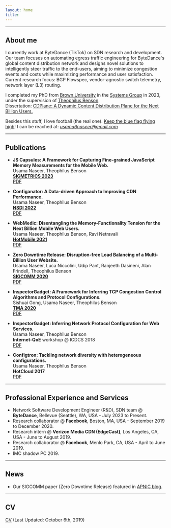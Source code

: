 ```yaml
---
layout: home
title:  
---
```


___
## About me

I currently work at ByteDance (TikTok) on SDN research and development. Our team focuses on automating egress traffic engineering for ByteDance's global content distribution network and designs novel solutions to intelligently steer traffic to the end-users, aiming to minimize congestion events and costs while maximizing performance and user satisfaction.  
Current research focus: BGP Flowspec, vendor-agnostic switch telemetry, network layer (L3) routing.  

I completed my PhD from [Brown University](http://cs.brown.edu/) in the [Systems Group](https://systems.cs.brown.edu/) in 2023, under the supervision of [Theophilus Benson](http://cs.brown.edu/~tab/).  
Dissertation: [CDPlane: A Dynamic Content Distribution Plane for the Next Billion Users.](https://repository.library.brown.edu/studio/item/bdr:jcphtbmm)  

Besides this stuff, I love football (the real one). [Keep the blue flag flying high](https://www.uefa.com/uefachampionsleague/match/2007693--bayern-vs-chelsea/)! I can be reached at: *usama6naseer@gmail.com*

___
## Publications

- **JS Capsules: A Framework for Capturing Fine-grained JavaScript Memory Measurements for the Mobile Web.**  
Usama Naseer, Theophilus Benson  
[**SIGMETRICS 2023**](https://dl.acm.org/doi/10.1145/3579327)  
[PDF](#)  

- **Configanator: A Data-driven Approach to Improving CDN Performance.**  
Usama Naseer, Theophilus Benson  
[**NSDI 2022**](https://www.usenix.org/conference/nsdi22)  
[PDF](#)  

- **WebMedic: Disentangling the Memory-Functionality Tension for the Next Billion Mobile Web Users.**  
Usama Naseer, Theophilus Benson, Ravi Netravali  
**[HotMobile 2021](http://www.hotmobile.org/2021/)**  
[PDF](https://dl.acm.org/doi/10.1145/3446382.3448652)  

- **Zero Downtime Release: Disruption-free Load Balancing of a Multi-Billion User Website.**  
Usama Naseer, Luca Niccolini, Udip Pant, Ranjeeth Dasineni, Alan Frindell, Theophilus Benson  
[**SIGCOMM 2020**](https://conferences.sigcomm.org/sigcomm/2020/)  
[PDF](https://research.fb.com/publications/zero-downtime-release-disruption-free-load-balancing-of-a-multi-billion-user-website/)  

- **InspectorGadget: A Framework for Inferring TCP Congestion Control Algorithms and Protocol Configurations.**  
Sishuai Gong, Usama Naseer, Theophilus Benson  
[**TMA 2020**](https://tma.ifip.org/2020/main-conference/)  
[PDF](https://tma.ifip.org/2020/wp-content/uploads/sites/9/2020/06/tma2020-camera-paper24.pdf)  

- **InspectorGadget: Inferring Network Protocol Configuration for Web Services.**  
Usama Naseer, Theophilus Benson  
**Internet-QoE** workshop @ ICDCS 2018  
[PDF](https://ieeexplore.ieee.org/abstract/document/8416446/)  

- **Configtron: Tackling network diversity with heterogeneous configurations.**  
Usama Naseer, Theophilus Benson  
**HotCloud 2017**  
[PDF](https://www.usenix.org/system/files/conference/hotcloud17/hotcloud17-paper-naseer.pdf)  

___
## Professional Experience and Services
- Network Software Development Engineer (R&D), SDN team @ **ByteDance**, Bellevue (Seattle), WA, USA - July 2023 to Present.
- Research collaborator @ **Facebook**, Boston, MA, USA - September 2019 to December 2020.  
- Research intern @ **Verizon Media CDN (EdgeCast)**, Los Angeles, CA, USA - June to August 2019.  
- Research collaborator @ **Facebook**, Menlo Park, CA, USA - April to June 2019.
- IMC shadow PC 2019.

___
## News
- Our SIGCOMM paper (Zero Downtime Release) featured in [APNIC blog](https://blog.apnic.net/2021/03/29/how-facebook-achieves-disruption-free-updates-with-zero-downtime/).

___
## CV
[CV](assets/resume-updated.pdf) (Last Updated: October 6th, 2019)

